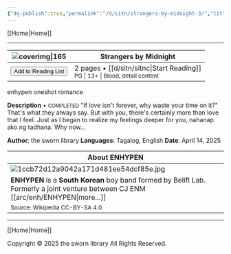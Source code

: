 ```yaml
---
{"dg-publish":true,"permalink":"/d/sitn/strangers-by-midnight-3/","title":"Strangers by Midnight","tags":["book"]}
---
```



[[Home\|Home]]

***

|                                     ![coverimg\|165](/img/user/d/sitn/sitncover.webp)                                      | Strangers by Midnight                                                                   |
| :-------------------------------------------------------------------------------------------------------: | --------------------------------------------------------------------------------------- |
| <button id="library-toggle" class="squared-button" onclick="toggleLibrary()">Add to Reading List</button> | 2 pages • [[d/sitn/sitnc\|Start Reading]]<br><small>PG \| 13+ \| Blood, detail content</small> |

<div class="fake-button-container">  <span class="fake-button">enhypen</span>  <span class="fake-button">oneshot</span>  <span class="fake-button">romance</span></div>

**Description** • <small>COMPLETED</small>
"If love isn't forever, why waste your time on it?"
That's what they always say. But with you, there's certainly more than love that I feel. Just as I began to realize my feelings deeper for you, nahanap ako ng tadhana. Why now...

**Author**: the sworn library
**Languages**: Tagalog, English
**Date**: April 14, 2025

| About ENHYPEN                                                                                                                 |
| ----------------------------------------------------------------------------------------------------------------------------- |
| ![1ccb72d12a9042a171d481ee54dcf85e.jpg](/img/user/assets/a%20storage/1ccb72d12a9042a171d481ee54dcf85e.jpg)                                                                                     |
| **ENHYPEN** is a **South Korean** boy band formed by Belift Lab. Formerly a joint venture between CJ ENM [[arc/enh/ENHYPEN\|more...]] |
| <small>Source: Wikipedia CC-BY-SA 4.0</small>                                                                                 |

***

[[Home\|Home]]


Copyright © 2025 the sworn library
All Rights Reserved.

<script src="https://starryxoxo.github.io/treeajmgar/src/helpers/user/scripts/list.js"></script> 
<script src="https://starryxoxo.github.io/treeajmgar/src/helpers/user/scripts/ffunction.js"></script>